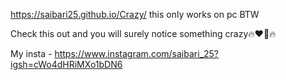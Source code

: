 https://saibari25.github.io/Crazy/
this only works on pc BTW

Check this out and you will surely notice something crazy🔥❤️‍🔥🔥

My insta - https://www.instagram.com/saibari_25?igsh=cWo4dHRiMXo1bDN6
